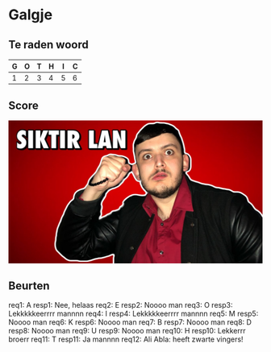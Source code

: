 # Galgje

## Te raden woord

|G|O|T|H|I|C|
|-|-|-|-|-|-|
|1|2|3|4|5|6|

## Score
![gallow](./images/9.png)

## Beurten
req1: A
resp1: Nee, helaas
req2: E
resp2: Noooo man
req3: O
resp3: Lekkkkkeerrrr mannnn
req4: I
resp4: Lekkkkkeerrrr mannnn
req5: M
resp5: Noooo man
req6: K
resp6: Noooo man
req7: B
resp7: Noooo man
req8: D
resp8: Noooo man
req9: U
resp9: Noooo man
req10: H
resp10: Lekkerrr broerr
req11: T
resp11: Ja mannnn
req12: Ali Abla: heeft zwarte vingers!
